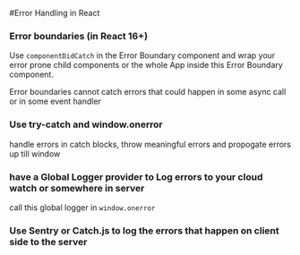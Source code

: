 #Error Handling in React

### Error boundaries (in React 16+)
Use `componentDidCatch` in the Error Boundary component and wrap your error prone child components or the whole App inside this Error Boundary component.

Error boundaries cannot catch errors that could happen in some async call or in some event handler 


### Use try-catch and window.onerror
handle errors in catch blocks, throw meaningful errors and propogate errors up till window


### have a Global Logger provider to Log errors to your cloud watch or somewhere in server
call this global logger in `window.onerror`

### Use Sentry or Catch.js to log the errors that happen on client side to the server
 